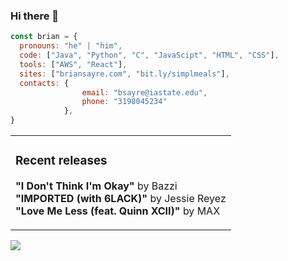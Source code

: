 ### Hi there 👋

```javascript
const brian = {
  pronouns: "he" | "him",
  code: ["Java", "Python", "C", "JavaScipt", "HTML", "CSS"],
  tools: ["AWS", "React"],
  sites: ["briansayre.com", "bit.ly/simplmeals"],
  contacts: {
                email: "bsayre@iastate.edu",
                phone: "3198045234"
            },
}
```

<table><tr><td valign="top">

### Recent releases
<!-- top_tracks starts -->
<b>"I Don't Think I'm Okay"</b> by Bazzi<br>
<b>"IMPORTED (with 6LACK)"</b> by Jessie Reyez<br>
<b>"Love Me Less (feat. Quinn XCII)"</b> by MAX<br>
<!-- top_tracks ends -->
</td>

</tr></table>

![](https://visitor-badge.glitch.me/badge?page_id=briansayre.briansayre)
